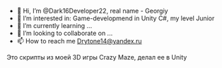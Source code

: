 - 👋 Hi, I’m @Dark16Developer22, real name - Georgiy
- 👀 I’m interested in: Game-developmend in Unity C#, my level Junior
- 🌱 I’m currently learning ...
- 💞️ I’m looking to collaborate on ...
- 📫 How to reach me Drytone14@yandex.ru

<!---
Dark16Developer22/Dark16Developer22 is a ✨ special ✨ repository because its `README.md` (this file) appears on your GitHub profile.
You can click the Preview link to take a look at your changes.
--->
Это скрипты из моей 3D игры Crazy Maze, делал ее в Unity
